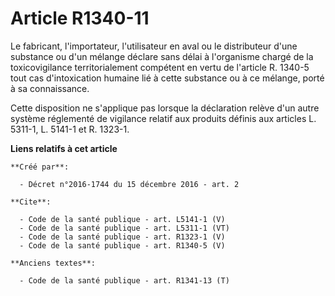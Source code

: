 # Article R1340-11

Le fabricant, l'importateur, l'utilisateur en aval ou le distributeur d'une substance ou d'un mélange déclare sans délai à
l'organisme chargé de la toxicovigilance territorialement compétent en vertu de l'article R. 1340-5 tout cas d'intoxication
humaine lié à cette substance ou à ce mélange, porté à sa connaissance. 

Cette disposition ne s'applique pas lorsque la déclaration relève d'un autre système réglementé de vigilance relatif aux
produits définis aux articles L. 5311-1, L. 5141-1 et R. 1323-1.

**Liens relatifs à cet article**

	**Créé par**:

	  - Décret n°2016-1744 du 15 décembre 2016 - art. 2

	**Cite**:

	  - Code de la santé publique - art. L5141-1 (V)
	  - Code de la santé publique - art. L5311-1 (VT)
	  - Code de la santé publique - art. R1323-1 (V)
	  - Code de la santé publique - art. R1340-5 (V)

	**Anciens textes**:

	  - Code de la santé publique - art. R1341-13 (T)
